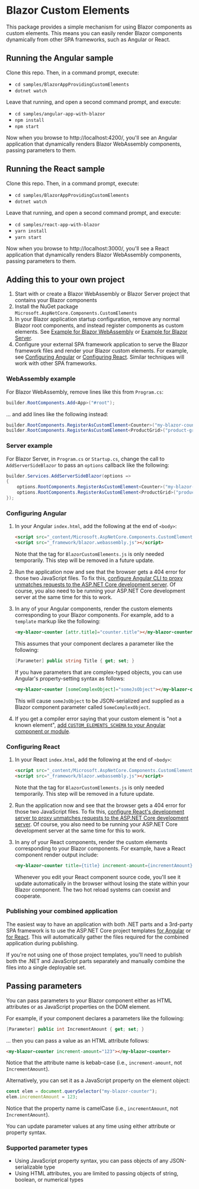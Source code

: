 # Blazor Custom Elements

This package provides a simple mechanism for using Blazor components as custom elements. This means you can easily render Blazor components dynamically from other SPA frameworks, such as Angular or React.

## Running the Angular sample

Clone this repo. Then, in a command prompt, execute:

 * `cd samples/BlazorAppProvidingCustomElements`
 * `dotnet watch`

Leave that running, and open a second command prompt, and execute:

 * `cd samples/angular-app-with-blazor`
 * `npm install`
 * `npm start`

Now when you browse to http://localhost:4200/, you'll see an Angular application that dynamically renders Blazor WebAssembly components, passing parameters to them.

## Running the React sample

Clone this repo. Then, in a command prompt, execute:

 * `cd samples/BlazorAppProvidingCustomElements`
 * `dotnet watch`

Leave that running, and open a second command prompt, and execute:

 * `cd samples/react-app-with-blazor`
 * `yarn install`
 * `yarn start`

Now when you browse to http://localhost:3000/, you'll see a React application that dynamically renders Blazor WebAssembly components, passing parameters to them.

## Adding this to your own project

1. Start with or create a Blazor WebAssembly or Blazor Server project that contains your Blazor components
2. Install the NuGet package `Microsoft.AspNetCore.Components.CustomElements`
3. In your Blazor application startup configuration, remove any normal Blazor root components, and instead register components as custom elements. See [Example for Blazor WebAssembly](#webassembly-example) or [Example for Blazor Server](#server-example).
4. Configure your external SPA framework application to serve the Blazor framework files and render your Blazor custom elements. For example, see [Configuring Angular](#configuring-angular) or [Configuring React](#configuring-react). Similar techniques will work with other SPA frameworks.

### WebAssembly example

For Blazor WebAssembly, remove lines like this from `Program.cs`:

```cs
builder.RootComponents.Add<App>("#root");
```

... and add lines like the following instead:

```cs
builder.RootComponents.RegisterAsCustomElement<Counter>("my-blazor-counter");
builder.RootComponents.RegisterAsCustomElement<ProductGrid>("product-grid");
```

### Server example

For Blazor Server, in `Program.cs` or `Startup.cs`, change the call to `AddServerSideBlazor` to pass an `options` callback like the following:

```cs
builder.Services.AddServerSideBlazor(options =>
{
    options.RootComponents.RegisterAsCustomElement<Counter>("my-blazor-counter");
    options.RootComponents.RegisterAsCustomElement<ProductGrid>("product-grid");
});
```

### Configuring Angular

1. In your Angular `index.html`, add the following at the end of `<body>`:

    ```html
    <script src="_content/Microsoft.AspNetCore.Components.CustomElements/BlazorCustomElements.js"></script>
    <script src="_framework/blazor.webassembly.js"></script>
    ```

    Note that the tag for `BlazorCustomElements.js` is only needed temporarily. This step will be removed in a future update.

2. Run the application now and see that the browser gets a 404 error for those two JavaScript files. To fix this, [configure Angular CLI to proxy unmatches requests to the ASP.NET Core development server](https://angular.io/guide/build#proxying-to-a-backend-server). Of course, you also need to be running your ASP.NET Core development server at the same time for this to work.

3. In any of your Angular components, render the custom elements corresponding to your Blazor components. For example, add to a `template` markup like the following:

    ```html
    <my-blazor-counter [attr.title]="counter.title"></my-blazor-counter>
    ```

    This assumes that your component declares a parameter like the following:

    ```cs
    [Parameter] public string Title { get; set; }
    ```

    If you have parameters that are complex-typed objects, you can use Angular's property-setting syntax as follows:

    ```html
    <my-blazor-counter [someComplexObject]="someJsObject"></my-blazor-counter>
    ```

    This will cause `someJsObject` to be JSON-serialized and supplied as a Blazor component parameter called `SomeComplexObject`.

4. If you get a compiler error saying that your custom element is "not a known element", [add `CUSTOM_ELEMENTS_SCHEMA` to your Angular component or module](https://stackoverflow.com/a/40407697).

### Configuring React

1. In your React `index.html`, add the following at the end of `<body>`:

    ```html
    <script src="_content/Microsoft.AspNetCore.Components.CustomElements/BlazorCustomElements.js"></script>
    <script src="_framework/blazor.webassembly.js"></script>
    ```

    Note that the tag for `BlazorCustomElements.js` is only needed temporarily. This step will be removed in a future update.

2. Run the application now and see that the browser gets a 404 error for those two JavaScript files. To fix this, [configure React's development server to proxy unmatches requests to the ASP.NET Core development server](https://create-react-app.dev/docs/proxying-api-requests-in-development/). Of course, you also need to be running your ASP.NET Core development server at the same time for this to work.

3. In any of your React components, render the custom elements corresponding to your Blazor components. For example, have a React component render output include:

    ```html
    <my-blazor-counter title={title} increment-amount={incrementAmount}></my-blazor-counter>
    ```

    Whenever you edit your React component source code, you'll see it update automatically in the browser without losing the state within your Blazor component. The two hot reload systems can coexist and cooperate.

### Publishing your combined application

The easiest way to have an application with both .NET parts and a 3rd-party SPA framework is to use the ASP.NET Core project templates [for Angular](https://docs.microsoft.com/aspnet/core/client-side/spa/angular) or [for React](https://docs.microsoft.com/aspnet/core/client-side/spa/react). This will automatically gather the files required for the combined application during publishing.

If you're not using one of those project templates, you'll need to publish both the .NET and JavaScript parts separately and manually combine the files into a single deployable set.

## Passing parameters

You can pass parameters to your Blazor component either as HTML attributes or as JavaScript properties on the DOM element.

For example, if your component declares a parameters like the following:

```cs
[Parameter] public int IncrementAmount { get; set; }
```

... then you can pass a value as an HTML attribute follows:

```html
<my-blazor-counter increment-amount="123"></my-blazor-counter>
```

Notice that the attribute name is kebab-case (i.e., `increment-amount`, not `IncrementAmount`).

Alternatively, you can set it as a JavaScript property on the element object:

```js
const elem = document.querySelector("my-blazor-counter");
elem.incrementAmount = 123;
```

Notice that the property name is camelCase (i.e., `incrementAmount`, not `IncrementAmount`).

You can update parameter values at any time using either attribute or property syntax.

### Supported parameter types

 * Using JavaScript property syntax, you can pass objects of any JSON-serializable type
 * Using HTML attributes, you are limited to passing objects of string, boolean, or numerical types
